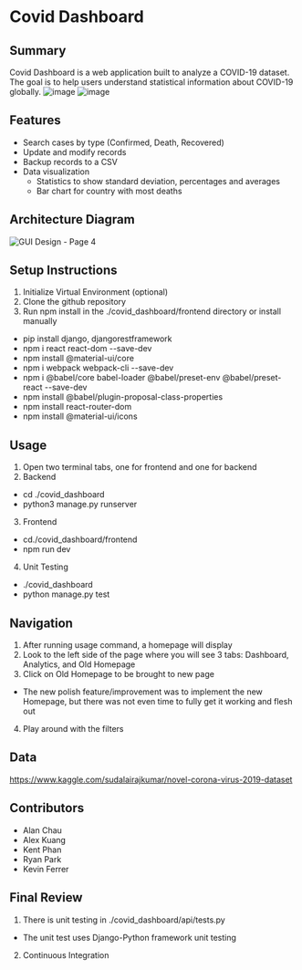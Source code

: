 # Covid Dashboard

## Summary

Covid Dashboard is a web application built to analyze a COVID-19 dataset. The goal is to help users understand statistical information about COVID-19 globally. 
![image](https://user-images.githubusercontent.com/46156230/144631184-d1cf3bf5-3532-45a3-955b-d0ebc0b61557.png)
![image](https://user-images.githubusercontent.com/46156230/144631247-b714d17f-8008-42c3-875f-4449bf6c827b.png)

## Features

- Search cases by type (Confirmed, Death, Recovered)
- Update and modify records
- Backup records to a CSV
- Data visualization
  - Statistics to show standard deviation, percentages and averages
  - Bar chart for country with most deaths

## Architecture Diagram

![GUI Design - Page 4](https://user-images.githubusercontent.com/46156230/144409514-ba1ae6f8-2add-4327-863b-a9aacf6a3744.png)

## Setup Instructions

1. Initialize Virtual Environment (optional)
2. Clone the github repository
3. Run npm install in the ./covid_dashboard/frontend directory or install manually
* pip install django, djangorestframework
* npm i react react-dom --save-dev
* npm install @material-ui/core
* npm i webpack webpack-cli --save-dev
* npm i @babel/core babel-loader @babel/preset-env @babel/preset-react --save-dev
* npm install @babel/plugin-proposal-class-properties
* npm install react-router-dom
* npm install @material-ui/icons

## Usage

1. Open two terminal tabs, one for frontend and one for backend
2. Backend
  * cd ./covid_dashboard
  * python3 manage.py runserver
3. Frontend
  * cd./covid_dashboard/frontend
  * npm run dev 
4. Unit Testing
  * ./covid_dashboard
  * python manage.py test

## Navigation
1. After running usage command, a homepage will display
2. Look to the left side of the page where you will see 3 tabs: Dashboard, Analytics, and Old Homepage
3. Click on Old Homepage to be brought to new page
  * The new polish feature/improvement was to implement the new Homepage, but there was not even time to fully 
    get it working and flesh out
4. Play around with the filters

## Data

https://www.kaggle.com/sudalairajkumar/novel-corona-virus-2019-dataset

## Contributors

* Alan Chau
* Alex Kuang
* Kent Phan
* Ryan Park
* Kevin Ferrer

## Final Review
1. There is unit testing in ./covid_dashboard/api/tests.py
  * The unit test uses Django-Python framework unit testing
2. Continuous Integration
